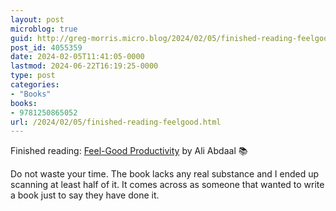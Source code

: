 ```yaml
---
layout: post
microblog: true
guid: http://greg-morris.micro.blog/2024/02/05/finished-reading-feelgood.html
post_id: 4055359
date: 2024-02-05T11:41:05-0000
lastmod: 2024-06-22T16:19:25-0000
type: post
categories:
- "Books"
books:
- 9781250865052
url: /2024/02/05/finished-reading-feelgood.html
---
```

Finished reading: [Feel-Good Productivity](https://micro.blog/books/9781250865052) by Ali Abdaal 📚

Do not waste your time. The book lacks any real substance and I ended up scanning at least half of it. It comes across as someone that wanted to write a book just to say they have done it. 

